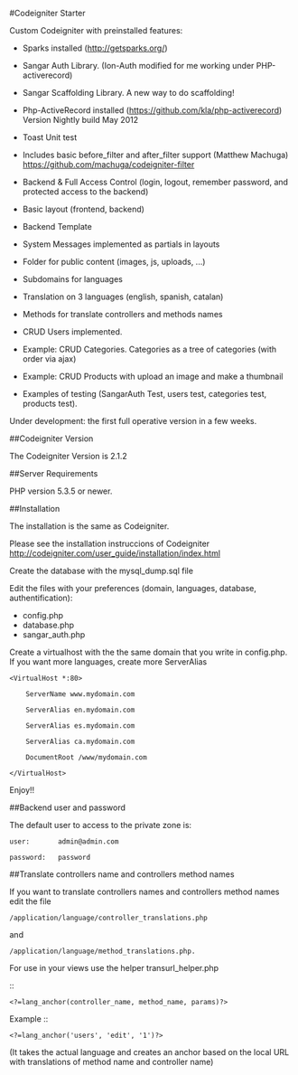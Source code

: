 
#Codeigniter Starter 

Custom Codeigniter with preinstalled features:

- Sparks installed (http://getsparks.org/)
- Sangar Auth Library. (Ion-Auth modified for me working under PHP-activerecord)
- Sangar Scaffolding Library. A new way to do scaffolding!
- Php-ActiveRecord installed (https://github.com/kla/php-activerecord) Version Nightly build May 2012
- Toast Unit test 
- Includes basic before_filter and after_filter support (Matthew Machuga) https://github.com/machuga/codeigniter-filter


- Backend & Full Access Control (login, logout, remember password, and protected access to the backend)
- Basic layout (frontend, backend)
- Backend Template


- System Messages implemented as partials in layouts
- Folder for public content (images, js, uploads, ...)


- Subdomains for languages
- Translation on 3 languages (english, spanish, catalan)
- Methods for translate controllers and methods names 


- CRUD Users implemented.  
- Example: CRUD Categories. Categories as a tree of categories (with order via ajax)
- Example: CRUD Products with upload an image and make a thumbnail
- Examples of testing (SangarAuth Test, users test, categories test, products test).


Under development: the first full operative version in a few weeks.



##Codeigniter Version

The Codeigniter Version is 2.1.2 


##Server Requirements

PHP version 5.3.5 or newer.



##Installation

The installation is the same as Codeigniter.

Please see the installation instruccions of Codeigniter <http://codeigniter.com/user_guide/installation/index.html>

Create the database with the mysql_dump.sql file

Edit the files with your preferences (domain, languages, database, authentification):

- config.php
- database.php
- sangar_auth.php

Create a virtualhost with the the same domain that you write in config.php.
If you want more languages, create more ServerAlias

	<VirtualHost *:80>

		ServerName www.mydomain.com

		ServerAlias en.mydomain.com

		ServerAlias es.mydomain.com

		ServerAlias ca.mydomain.com

		DocumentRoot /www/mydomain.com
	
	</VirtualHost>

Enjoy!!



##Backend user and password

The default user to access to the private zone is:

    user: 		admin@admin.com

    password: 	password



##Translate controllers name and controllers method names

If you want to translate controllers names and controllers method names edit the file 

	/application/language/controller_translations.php

and 

	/application/language/method_translations.php. 


For use in your views use the helper transurl_helper.php

::

	<?=lang_anchor(controller_name, method_name, params)?>

Example
::

	<?=lang_anchor('users', 'edit', '1')?>

(It takes the actual language and creates an anchor based on the local URL with translations of method name and controller name)

